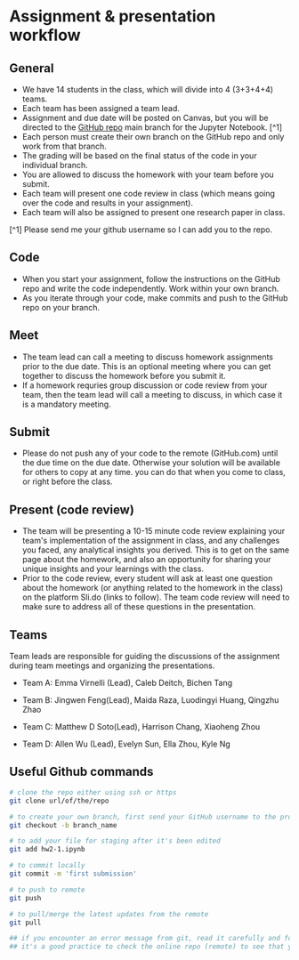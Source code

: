 # Assignment & presentation workflow

## General

- We have 14 students in the class, which will divide into 4 (3+3+4+4) teams. 
- Each team has been assigned a team lead. 
- Assignment and due date will be posted on Canvas, but you will be directed to the [GitHub repo](https://github.com/Tufts-University/NLP-course-fall2024/tree/main/HWs) main branch for the Jupyter Notebook. [^1]
- Each person must create their own branch on the GitHub repo and only work from that branch. 
- The grading will be based on the final status of the code in your individual branch. 
- You are allowed to discuss the homework with your team before you submit. 
- Each team will present one code review in class (which means going over the code and results in your assignment).
- Each team will also be assigned to present one research paper in class.

[^1] Please send me your github username so I can add you to the repo. 

## Code
- When you start your assignment, follow the instructions on the GitHub repo and write the code independently. Work within your own branch.  
- As you iterate through your code, make commits and push to the GitHub repo on your branch. 

## Meet
- The team lead can call a meeting to discuss homework assignments prior to the due date. This is an optional meeting where you can get together to discuss the homework before you submit it.
- If a homework requries group discussion or code review from your team, then the team lead will call a meeting to discuss, in which case it is a mandatory meeting. 

## Submit
- Please do not push any of your code to the remote (GitHub.com) until the due time on the due date. Otherwise your solution will be available for others to copy at any time. you can do that when you come to class, or right before the class. 

## Present (code review)
- The team will be presenting a 10-15 minute code review explaining your team's implementation of the assignment in class, and any challenges you faced, any analytical insights you derived. This is to get on the same page about the homework, and also an opportunity for sharing your unique insights and your learnings with the class. 
- Prior to the code review, every student will ask at least one question about the homework (or anything related to the homework in the class) on the platform Sli.do (links to follow). The team code review will need to make sure to address all of these questions in the presentation.
 
## Teams
Team leads are responsible for guiding the discussions of the assignment during team meetings and organizing the presentations. 

- Team A: Emma Virnelli (Lead), Caleb Deitch, Bichen Tang

- Team B:  Jingwen Feng(Lead), Maida Raza, Luodingyi Huang, Qingzhu Zhao

- Team C: Matthew D Soto(Lead), Harrison Chang, Xiaoheng Zhou

- Team D: Allen Wu (Lead), Evelyn Sun, Ella Zhou, Kyle Ng

## Useful Github commands
```bash
# clone the repo either using ssh or https
git clone url/of/the/repo

# to create your own branch, first send your GitHub username to the professor or team lead for authentication
git checkout -b branch_name

# to add your file for staging after it's been edited
git add hw2-1.ipynb

# to commit locally
git commit -m 'first submission' 

# to push to remote 
git push 

# to pull/merge the latest updates from the remote
git pull

## if you encounter an error message from git, read it carefully and follow the instructions to debug that. 
## it's a good practice to check the online repo (remote) to see that you actually successfully pushed your commits. 
```